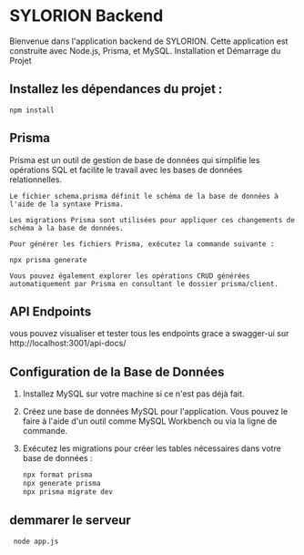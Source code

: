 # SYLORION Backend

Bienvenue dans l'application backend de SYLORION. Cette application est construite avec Node.js, Prisma, et MySQL.
Installation et Démarrage du Projet

 ## Installez les dépendances du projet :
    npm install

 ## Prisma

Prisma est un outil de gestion de base de données qui simplifie les opérations SQL et facilite le travail avec les bases de données relationnelles.

    Le fichier schema.prisma définit le schéma de la base de données à l'aide de la syntaxe Prisma.

    Les migrations Prisma sont utilisées pour appliquer ces changements de schéma à la base de données.

    Pour générer les fichiers Prisma, exécutez la commande suivante :

    npx prisma generate

    Vous pouvez également explorer les opérations CRUD générées automatiquement par Prisma en consultant le dossier prisma/client.

 ## API Endpoints

   vous pouvez visualiser et tester tous les endpoints grace a swagger-ui sur http://localhost:3001/api-docs/
        
## Configuration de la Base de Données

1. Installez MySQL sur votre machine si ce n'est pas déjà fait.

2. Créez une base de données MySQL pour l'application. Vous pouvez le faire à l'aide d'un outil comme MySQL Workbench ou via la ligne de commande.

3. Exécutez les migrations pour créer les tables nécessaires dans votre base de données :

   ```bash
   npx format prisma
   npx generate prisma
   npx prisma migrate dev
## demmarer le serveur
   ```bash
    node app.js

